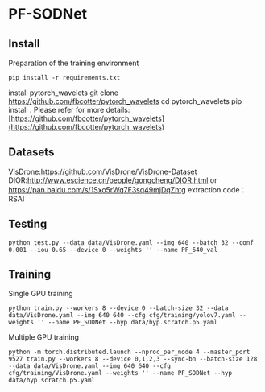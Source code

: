 # PF-SODNet

## Install
Preparation of the training environment
```
pip install -r requirements.txt  
```
install pytorch_wavelets git clone https://github.com/fbcotter/pytorch_wavelets cd pytorch_wavelets pip install . 
Please refer for more details: [https://github.com/fbcotter/pytorch_wavelets](https://github.com/fbcotter/pytorch_wavelets)

## Datasets

VisDrone:https://github.com/VisDrone/VisDrone-Dataset
DIOR:http://www.escience.cn/people/gongcheng/DIOR.html  or https://pan.baidu.com/s/1Sxo5rWq7F3sq49mjDqZhtg extraction code：RSAI

## Testing

```
python test.py --data data/VisDrone.yaml --img 640 --batch 32 --conf 0.001 --iou 0.65 --device 0 --weights '' --name PF_640_val
```

## Training
Single GPU training
```
python train.py --workers 8 --device 0 --batch-size 32 --data data/VisDrone.yaml --img 640 640 --cfg cfg/training/yolov7.yaml --weights '' --name PF_SODNet --hyp data/hyp.scratch.p5.yaml
```
Multiple GPU training
```
python -m torch.distributed.launch --nproc_per_node 4 --master_port 9527 train.py --workers 8 --device 0,1,2,3 --sync-bn --batch-size 128 --data data/VisDrone.yaml --img 640 640 --cfg cfg/training/VisDrone.yaml --weights '' --name PF_SODNet --hyp data/hyp.scratch.p5.yaml
```




